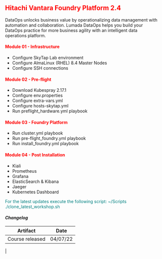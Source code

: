 ## <font color='red'>Hitachi Vantara Foundry Platform 2.4</font>  

DataOps unlocks business value by operationalizing data management with automation and collaboration. Lumada DataOps helps you build your DataOps practice for more business agility with an intelligent data operations platform.


#### <font color='red'>Module 01 - Infrastructure</font>
* Configure SkyTap Lab environment
* Configure AlmaLinux (RHEL) 8.4 Master Nodes
* Configure SSH connections

#### <font color='red'>Module 02 - Pre-flight</font>
* Download Kubespray 2.17.1
* Configure env.properties
* Configure extra-vars.yml
* Configure hosts-skytap.yml
* Run preflight_hardware.yml playbook

#### <font color='red'>Module 03 - Foundry Platform</font>
* Run cluster.yml playbook
* Run pre-flight_foundry.yml playbook
* Run install_foundry.yml playbook

#### <font color='red'>Module 04 - Post Installation</font>
* Kiali
* Prometheus
* Grafana
* ElasticSearch & Kibana 
* Jaeger
* Kubernetes Dashboard


<font color='teal'>For the latest updates execute the following script: ~/Scripts ./clone_latest_workshop.sh </font>

#### <em> Changelog </em>

| Artifact                   | Date     |  
| ---------------------------| ---------| 
| Course released            | 04/07/22 | 
|